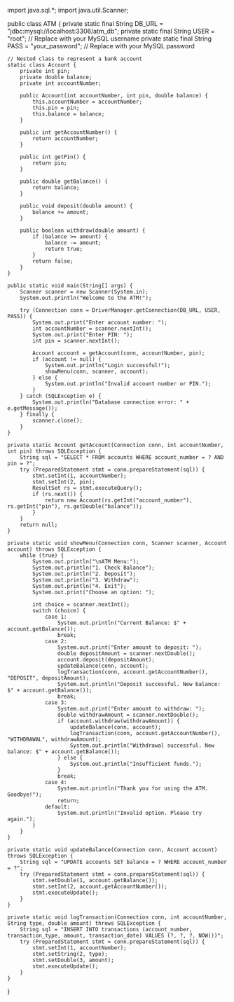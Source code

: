 import java.sql.*;
import java.util.Scanner;

public class ATM {
    private static final String DB_URL = "jdbc:mysql://localhost:3306/atm_db";
    private static final String USER = "root"; // Replace with your MySQL username
    private static final String PASS = "your_password"; // Replace with your MySQL password

    // Nested class to represent a bank account
    static class Account {
        private int pin;
        private double balance;
        private int accountNumber;

        public Account(int accountNumber, int pin, double balance) {
            this.accountNumber = accountNumber;
            this.pin = pin;
            this.balance = balance;
        }

        public int getAccountNumber() {
            return accountNumber;
        }

        public int getPin() {
            return pin;
        }

        public double getBalance() {
            return balance;
        }

        public void deposit(double amount) {
            balance += amount;
        }

        public boolean withdraw(double amount) {
            if (balance >= amount) {
                balance -= amount;
                return true;
            }
            return false;
        }
    }

    public static void main(String[] args) {
        Scanner scanner = new Scanner(System.in);
        System.out.println("Welcome to the ATM!");

        try (Connection conn = DriverManager.getConnection(DB_URL, USER, PASS)) {
            System.out.print("Enter account number: ");
            int accountNumber = scanner.nextInt();
            System.out.print("Enter PIN: ");
            int pin = scanner.nextInt();

            Account account = getAccount(conn, accountNumber, pin);
            if (account != null) {
                System.out.println("Login successful!");
                showMenu(conn, scanner, account);
            } else {
                System.out.println("Invalid account number or PIN.");
            }
        } catch (SQLException e) {
            System.out.println("Database connection error: " + e.getMessage());
        } finally {
            scanner.close();
        }
    }

    private static Account getAccount(Connection conn, int accountNumber, int pin) throws SQLException {
        String sql = "SELECT * FROM accounts WHERE account_number = ? AND pin = ?";
        try (PreparedStatement stmt = conn.prepareStatement(sql)) {
            stmt.setInt(1, accountNumber);
            stmt.setInt(2, pin);
            ResultSet rs = stmt.executeQuery();
            if (rs.next()) {
                return new Account(rs.getInt("account_number"), rs.getInt("pin"), rs.getDouble("balance"));
            }
        }
        return null;
    }

    private static void showMenu(Connection conn, Scanner scanner, Account account) throws SQLException {
        while (true) {
            System.out.println("\nATM Menu:");
            System.out.println("1. Check Balance");
            System.out.println("2. Deposit");
            System.out.println("3. Withdraw");
            System.out.println("4. Exit");
            System.out.print("Choose an option: ");

            int choice = scanner.nextInt();
            switch (choice) {
                case 1:
                    System.out.println("Current Balance: $" + account.getBalance());
                    break;
                case 2:
                    System.out.print("Enter amount to deposit: ");
                    double depositAmount = scanner.nextDouble();
                    account.deposit(depositAmount);
                    updateBalance(conn, account);
                    logTransaction(conn, account.getAccountNumber(), "DEPOSIT", depositAmount);
                    System.out.println("Deposit successful. New balance: $" + account.getBalance());
                    break;
                case 3:
                    System.out.print("Enter amount to withdraw: ");
                    double withdrawAmount = scanner.nextDouble();
                    if (account.withdraw(withdrawAmount)) {
                        updateBalance(conn, account);
                        logTransaction(conn, account.getAccountNumber(), "WITHDRAWAL", withdrawAmount);
                        System.out.println("Withdrawal successful. New balance: $" + account.getBalance());
                    } else {
                        System.out.println("Insufficient funds.");
                    }
                    break;
                case 4:
                    System.out.println("Thank you for using the ATM. Goodbye!");
                    return;
                default:
                    System.out.println("Invalid option. Please try again.");
            }
        }
    }

    private static void updateBalance(Connection conn, Account account) throws SQLException {
        String sql = "UPDATE accounts SET balance = ? WHERE account_number = ?";
        try (PreparedStatement stmt = conn.prepareStatement(sql)) {
            stmt.setDouble(1, account.getBalance());
            stmt.setInt(2, account.getAccountNumber());
            stmt.executeUpdate();
        }
    }

    private static void logTransaction(Connection conn, int accountNumber, String type, double amount) throws SQLException {
        String sql = "INSERT INTO transactions (account_number, transaction_type, amount, transaction_date) VALUES (?, ?, ?, NOW())";
        try (PreparedStatement stmt = conn.prepareStatement(sql)) {
            stmt.setInt(1, accountNumber);
            stmt.setString(2, type);
            stmt.setDouble(3, amount);
            stmt.executeUpdate();
        }
    }
}